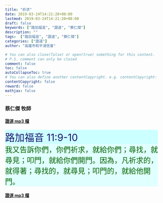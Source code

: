 ```yaml
---
title: "祈求"
date: 2019-03-24T14:21:20+08:00
lastmod: 2019-03-24T14:21:20+08:00
draft: false
keywords: ["路加福音", "證道", "蔡仁傑"]
description: ""
tags:  ["路加福音", "證道", "蔡仁傑"]
categories: ["證道"]
author: "高雄市和平浸信會"

# You can also close(false) or open(true) something for this content.
# P.S. comment can only be closed
comment: false
toc: false
autoCollapseToc: true
# You can also define another contentCopyright. e.g. contentCopyright: "This is another copyright."
contentCopyright: false
reward: false
mathjax: false
---
```


### 蔡仁傑 牧師

#### [證道 mp3 檔](/mp3-s/s20190324.mp3 "祈求")

<div style="background-color:#CCFFFF"><font size="6", color="#191970">
路加福音 11:9-10
</font>
</div>

<div style="background-color:#E0FFFF"><font size="5", color="#006400">
我又告訴你們，你們祈求，就給你們；尋找，就尋見；叩門，就給你們開門。因為，凡祈求的，就得著；尋找的，就尋見；叩門的，就給他開門。
</font>
</div>

#### [證道 mp3 檔](/mp3-s/s20190324.mp3 "祈求")